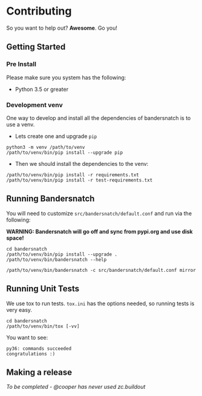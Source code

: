 # Contributing

So you want to help out? **Awesome**. Go you!

## Getting Started


### Pre Install
Please make sure you system has the following:

- Python 3.5 or greater

### Development venv

One way to develop and install all the dependencies of bandersnatch is to use a venv.

- Lets create one and upgrade `pip`

```
python3 -m venv /path/to/venv
/path/to/venv/bin/pip install --upgrade pip
```

- Then we should install the dependencies to the venv:

```
/path/to/venv/bin/pip install -r requirements.txt
/path/to/venv/bin/pip install -r test-requirements.txt
```

## Running Bandersnatch

You will need to customize `src/bandersnatch/default.conf` and run via the following:

**WARNING: Bandersnatch will go off and sync from pypi.org and use disk space!**

```
cd bandersnatch
/path/to/venv/bin/pip install --upgrade .
/path/to/venv/bin/bandersnatch --help

/path/to/venv/bin/bandersnatch -c src/bandersnatch/default.conf mirror
```

## Running Unit Tests

We use tox to run tests. `tox.ini` has the options needed, so running tests is very easy.

```
cd bandersnatch
/path/to/venv/bin/tox [-vv]
```

You want to see:
```
py36: commands succeeded
congratulations :)
```


## Making a release

*To be completed - @cooper has never used zc.buildout*

